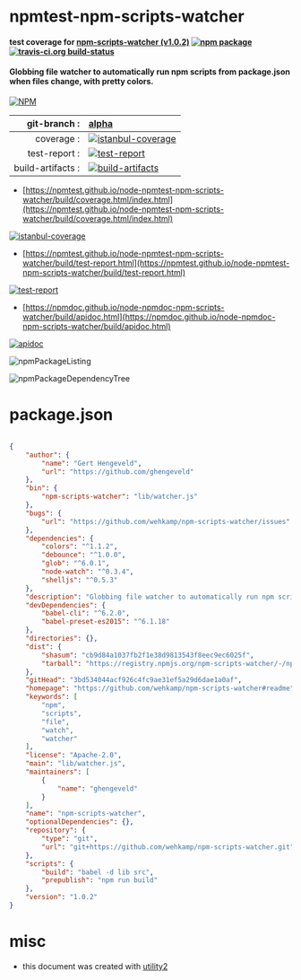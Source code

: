 # npmtest-npm-scripts-watcher

#### test coverage for  [npm-scripts-watcher (v1.0.2)](https://github.com/wehkamp/npm-scripts-watcher#readme)  [![npm package](https://img.shields.io/npm/v/npmtest-npm-scripts-watcher.svg?style=flat-square)](https://www.npmjs.org/package/npmtest-npm-scripts-watcher) [![travis-ci.org build-status](https://api.travis-ci.org/npmtest/node-npmtest-npm-scripts-watcher.svg)](https://travis-ci.org/npmtest/node-npmtest-npm-scripts-watcher)

#### Globbing file watcher to automatically run npm scripts from package.json when files change, with pretty colors.

[![NPM](https://nodei.co/npm/npm-scripts-watcher.png?downloads=true&downloadRank=true&stars=true)](https://www.npmjs.com/package/npm-scripts-watcher)

| git-branch : | [alpha](https://github.com/npmtest/node-npmtest-npm-scripts-watcher/tree/alpha)|
|--:|:--|
| coverage : | [![istanbul-coverage](https://npmtest.github.io/node-npmtest-npm-scripts-watcher/build/coverage.badge.svg)](https://npmtest.github.io/node-npmtest-npm-scripts-watcher/build/coverage.html/index.html)|
| test-report : | [![test-report](https://npmtest.github.io/node-npmtest-npm-scripts-watcher/build/test-report.badge.svg)](https://npmtest.github.io/node-npmtest-npm-scripts-watcher/build/test-report.html)|
| build-artifacts : | [![build-artifacts](https://npmtest.github.io/node-npmtest-npm-scripts-watcher/glyphicons_144_folder_open.png)](https://github.com/npmtest/node-npmtest-npm-scripts-watcher/tree/gh-pages/build)|

- [https://npmtest.github.io/node-npmtest-npm-scripts-watcher/build/coverage.html/index.html](https://npmtest.github.io/node-npmtest-npm-scripts-watcher/build/coverage.html/index.html)

[![istanbul-coverage](https://npmtest.github.io/node-npmtest-npm-scripts-watcher/build/screenCapture.buildCi.browser.%252Ftmp%252Fbuild%252Fcoverage.lib.html.png)](https://npmtest.github.io/node-npmtest-npm-scripts-watcher/build/coverage.html/index.html)

- [https://npmtest.github.io/node-npmtest-npm-scripts-watcher/build/test-report.html](https://npmtest.github.io/node-npmtest-npm-scripts-watcher/build/test-report.html)

[![test-report](https://npmtest.github.io/node-npmtest-npm-scripts-watcher/build/screenCapture.buildCi.browser.%252Ftmp%252Fbuild%252Ftest-report.html.png)](https://npmtest.github.io/node-npmtest-npm-scripts-watcher/build/test-report.html)

- [https://npmdoc.github.io/node-npmdoc-npm-scripts-watcher/build/apidoc.html](https://npmdoc.github.io/node-npmdoc-npm-scripts-watcher/build/apidoc.html)

[![apidoc](https://npmdoc.github.io/node-npmdoc-npm-scripts-watcher/build/screenCapture.buildCi.browser.%252Ftmp%252Fbuild%252Fapidoc.html.png)](https://npmdoc.github.io/node-npmdoc-npm-scripts-watcher/build/apidoc.html)

![npmPackageListing](https://npmtest.github.io/node-npmtest-npm-scripts-watcher/build/screenCapture.npmPackageListing.svg)

![npmPackageDependencyTree](https://npmtest.github.io/node-npmtest-npm-scripts-watcher/build/screenCapture.npmPackageDependencyTree.svg)



# package.json

```json

{
    "author": {
        "name": "Gert Hengeveld",
        "url": "https://github.com/ghengeveld"
    },
    "bin": {
        "npm-scripts-watcher": "lib/watcher.js"
    },
    "bugs": {
        "url": "https://github.com/wehkamp/npm-scripts-watcher/issues"
    },
    "dependencies": {
        "colors": "^1.1.2",
        "debounce": "^1.0.0",
        "glob": "^6.0.1",
        "node-watch": "^0.3.4",
        "shelljs": "^0.5.3"
    },
    "description": "Globbing file watcher to automatically run npm scripts from package.json when files change, with pretty colors.",
    "devDependencies": {
        "babel-cli": "^6.2.0",
        "babel-preset-es2015": "^6.1.18"
    },
    "directories": {},
    "dist": {
        "shasum": "cb9d84a1037fb2f1e38d9813543f8eec9ec6025f",
        "tarball": "https://registry.npmjs.org/npm-scripts-watcher/-/npm-scripts-watcher-1.0.2.tgz"
    },
    "gitHead": "3bd534044acf926c4fc9ae31ef5a29d6dae1a0af",
    "homepage": "https://github.com/wehkamp/npm-scripts-watcher#readme",
    "keywords": [
        "npm",
        "scripts",
        "file",
        "watch",
        "watcher"
    ],
    "license": "Apache-2.0",
    "main": "lib/watcher.js",
    "maintainers": [
        {
            "name": "ghengeveld"
        }
    ],
    "name": "npm-scripts-watcher",
    "optionalDependencies": {},
    "repository": {
        "type": "git",
        "url": "git+https://github.com/wehkamp/npm-scripts-watcher.git"
    },
    "scripts": {
        "build": "babel -d lib src",
        "prepublish": "npm run build"
    },
    "version": "1.0.2"
}
```



# misc
- this document was created with [utility2](https://github.com/kaizhu256/node-utility2)
